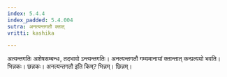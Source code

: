 ```yaml
---
index: 5.4.4
index_padded: 5.4.004
sutra: अनत्यन्तगतौ क्तात्
vritti: kashika

---
```

अत्यन्तगतिः अशेषसम्बन्धः, तदभावो ऽन्त्यन्तगतिः। अनत्यन्तगतौ गम्यमानायां क्तान्तात् कन्प्रत्ययो भवति। भिन्नकः। छन्नकः। अनत्यन्तगतौ इति किम्? भिन्नम्। छिन्नम्।